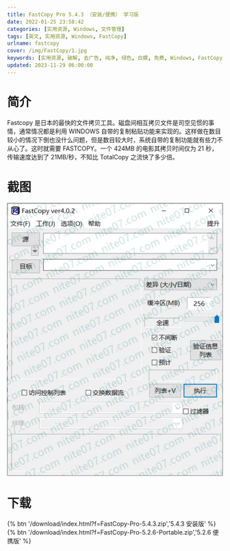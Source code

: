 ```yaml
---
title: FastCopy Pro 5.4.3 （安装/便携） 学习版
date: 2022-01-25 23:58:42
categories: [实用资源, Windows, 文件管理]
tags: [英文, 实用资源, Windows, FastCopy]
urlname: fastcopy
cover: /img/FastCopy/1.jpg
keywords: [实用资源, 破解, 去广告, 纯净, 绿色, 白嫖, 免费, Windows, FastCopy]
updated: 2023-11-29 06:00:00
---
```


# 简介

Fastcopy 是日本的最快的文件拷贝工具。磁盘间相互拷贝文件是司空见惯的事情，通常情况都是利用 WINDOWS 自带的复制粘贴功能来实现的。这样做在数目较小的情况下倒也没什么问题，但是数目较大时，系统自带的复制功能就有些力不从心了。这时就需要 FASTCOPY。一个 424MB 的电影其拷贝时间仅为 21 秒，传输速度达到了 21MB/秒，不知比 TotalCopy 之流快了多少倍。

# 截图

![](/img/FastCopy/2.jpg)

# 下载

{% btn '/download/index.html?f=FastCopy-Pro-5.4.3.zip','5.4.3 安装版' %}
<br>
{% btn '/download/index.html?f=FastCopy-Pro-5.2.6-Portable.zip','5.2.6 便携版' %}
